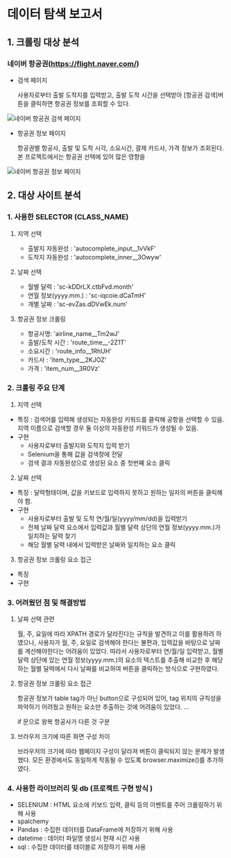 
# 데이터 탐색 보고서 

## 1. 크롤링 대상 분석
### 네이버 항공권(https://flight.naver.com/)
-  검색 페이지

    사용자로부터 출발 도착지를 입력받고, 출발 도착 시간을 선택받아 [항공권 검색]버튼을 클릭하면 항공권 정보를 조회할 수 있다.

 ![네이버 항공권 검색 페이지](image-2.png)

-  항공권 정보 페이지 
    
    항공권별 항공사, 출발 및 도착 시각, 소요시간, 결제 카드사, 가격 정보가 조회된다. 본 프로젝트에서는 항공권 선택에 있어 많은 영향을 

 ![네이버 항공권 정보 페이지](<항공권 검색 페이지-1.jpeg>)


## 2. 대상 사이트 분석 

### 1. 사용한 SELECTOR  (CLASS_NAME)
1. 지역 선택
   - 출발지 자동완성 : 'autocomplete_input__1vVkF'
    - 도착지 자동완성 : 'autocomplete_inner__3Owyw'  

2. 날짜 선택
    - 월별 달력 : 'sc-kDDrLX.ctbFvd.month'
    - 연월 정보(yyyy.mm.) : 'sc-iqcoie.dCaTmH'
    - 개별 날짜 : 'sc-evZas.dDVwEk.num'
  
3. 항공권 정보 크롤링
    - 항공사명: 'airline_name__Tm2wJ'
    - 출발/도착 시간 : 'route_time__-2Z1T'
    - 소요시간 : 'route_info__1RhUH'
    - 카드사 : 'item_type__2KJOZ'
    - 가격 : 'item_num__3R0Vz'

### 2. 크롤링 주요 단계

1. 지역 선택
- 특징 : 검색어를 입력해 생성되는 자동완성 키워드를 클릭해 공항을 선택할 수 있음. 지역 이름으로 검색할 경우 둘 이상의 자동완성 키워드가 생성될 수 있음.
- 구현
   - 사용자로부터 출발지와 도착지 입력 받기
   - Selenium을 통해 값을 검색창에 전달
   - 검색 결과 자동완성으로 생성된 요소 중 첫번째 요소 클릭


2. 날짜 선택
- 특징 : 달력형태이며, 값을 키보드로 입력하지 못하고 원하는 일자의 버튼을 클릭해야 함.
- 구현 
   - 사용자로부터 출발 및 도착 연/월/일(yyyy/mm/dd)을 입력받기
   - 전체 날짜 달력 요소에서 입력값과 월별 달력 상단의 연월 정보(yyyy.mm.)가 일치하는 달력 찾기
   - 해당 월별 달력 내에서 입력받은 날짜와 일치하는 요소 클릭
  

3. 항공권 정보 크롤링 요소 접근
- 특징
- 구현 


### 3. 어려웠던 점 및 해결방법


1. 날짜 선택 관련
    
    월, 주, 요일에 따라 XPATH 경로가 달라진다는 규칙을 발견하고 이를 활용하려 하였으나,  사용자가 월, 주, 요일로 검색해야 한다는 불편과, 입력값을 바탕으로 날짜를 계산해야한다는 어려움이 있었다. 
    따라서 사용자로부터 연/월/일 입력받고, 월별 달력 상단에 있는 연월 정보(yyyy.mm.)의 요소의 텍스트를 추출해 비교한 후 해당하는 월별 달력에서 다시 날짜를 비교하여 버튼을 클릭하는 방식으로 구현하였다.  
  
2. 항공권 정보 크롤링 요소 접근
   
    항공권 정보가 table tag가 아닌 button으로 구성되어 있어, tag 위치의 규칙성을 파악하기 어려웠고 원하는 요소만 추출하는 것에 어려움이 있었다. ...

    if 문으로 왕복 항공사가 다른 것 구분

3. 브라우저 크기에 따른 화면 구성 차이

    브라우저의 크기에 따라 웹페이지 구성이 달라져 버튼이 클릭되지 않는 문제가 발생했다. 모든 환경에서도 동일하게 작동될 수 있도록 browser.maximize()를 추가하였다. 


### 4. 사용한 라이브러리 및 db (프로젝트 구현 방식 )
  - SELENIUM : HTML 요소에 키보드 입력, 클릭 등의 이벤트를 주어 크롤링하기 위해 사용
  - spalchemy
  - Pandas : 수집한 데이터를 DataFrame에 저장하기 위해 사용
  - datetime : 데이터 파일명 생성시 현재 시간 사용
  - sql : 수집한 데이터를 테이블로 저장하기 위해 사용 
